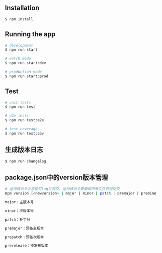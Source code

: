 ## Installation

```bash
$ npm install
```

## Running the app

```bash
# development
$ npm run start

# watch mode
$ npm run start:dev

# production mode
$ npm run start:prod
```

## Test

```bash
# unit tests
$ npm run test

# e2e tests
$ npm run test:e2e

# test coverage
$ npm run test:cov
```

## 生成版本日志

```bash
$ npm run changelog
```

## package.json中的version版本管理

```bash
# 运行该命令会自动打tag并提交，运行该命令要确保所有文件已经提交
npm version [<newversion> | major | minor | patch | premajor | preminor | prepatch | prerelease | from-git]

major：主版本号

minor：次版本号

patch：补丁号

premajor：预备主版本

prepatch：预备次版本

prerelease：预发布版本
```